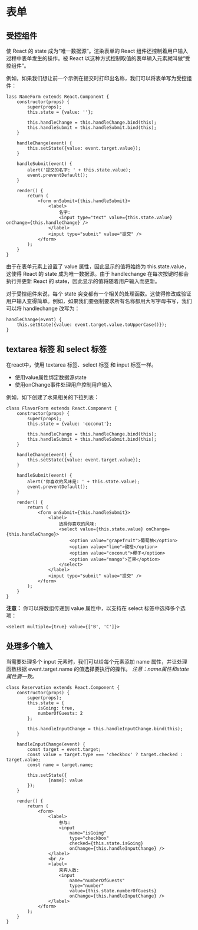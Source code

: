 # 表单

## 受控组件

使 React 的 state 成为“唯一数据源”。渲染表单的 React 组件还控制着用户输入过程中表单发生的操作。被 React 以这种方式控制取值的表单输入元素就叫做“受控组件”。

例如，如果我们想让前一个示例在提交时打印出名称，我们可以将表单写为受控组件：

	lass NameForm extends React.Component {
		constructor(props) {
			super(props);
			this.state = {value: ''};

			this.handleChange = this.handleChange.bind(this);
			this.handleSubmit = this.handleSubmit.bind(this);
		}

		handleChange(event) {
			this.setState({value: event.target.value});
		}

		handleSubmit(event) {
			alert('提交的名字: ' + this.state.value);
			event.preventDefault();
		}

		render() {
			return (
				<form onSubmit={this.handleSubmit}>
					<label>
						名字:
						<input type="text" value={this.state.value} onChange={this.handleChange} />
					</label>
					<input type="submit" value="提交" />
				</form>
			);
		}
	}

由于在表单元素上设置了 value 属性，因此显示的值将始终为 this.state.value，这使得 React 的 state 成为唯一数据源。由于 handlechange 在每次按键时都会执行并更新 React 的 state，因此显示的值将随着用户输入而更新。

对于受控组件来说，每个 state 突变都有一个相关的处理函数。这使得修改或验证用户输入变得简单。例如，如果我们要强制要求所有名称都用大写字母书写，我们可以将 handlechange 改写为：

	handleChange(event) {
		this.setState({value: event.target.value.toUpperCase()});
	}

## textarea 标签 和 select 标签

在react中，使用 textarea 标签、select 标签 和 input 标签一样。

- 使用value属性绑定数据源state
- 使用onChange事件处理用户控制用户输入

例如，如下创建了水果相关的下拉列表：

	class FlavorForm extends React.Component {
		constructor(props) {
			super(props);
			this.state = {value: 'coconut'};

			this.handleChange = this.handleChange.bind(this);
			this.handleSubmit = this.handleSubmit.bind(this);
		}

		handleChange(event) {
			this.setState({value: event.target.value});
		}

		handleSubmit(event) {
			alert('你喜欢的风味是: ' + this.state.value);
			event.preventDefault();
		}

		render() {
			return (
				<form onSubmit={this.handleSubmit}>
					<label>
						选择你喜欢的风味:
						<select value={this.state.value} onChange={this.handleChange}>
							<option value="grapefruit">葡萄柚</option>
							<option value="lime">酸橙</option>
							<option value="coconut">椰子</option>
							<option value="mango">芒果</option>
						</select>
					</label>
					<input type="submit" value="提交" />
				</form>
			);
		}
	}

**注意：** 你可以将数组传递到 value 属性中，以支持在 select 标签中选择多个选项：

	<select multiple={true} value={['B', 'C']}>

## 处理多个输入

当需要处理多个 input 元素时，我们可以给每个元素添加 name 属性，并让处理函数根据 event.target.name 的值选择要执行的操作。
*注意：name属性和state属性要一致。*

	class Reservation extends React.Component {
		constructor(props) {
			super(props);
			this.state = {
				isGoing: true,
				numberOfGuests: 2
			};

			this.handleInputChange = this.handleInputChange.bind(this);
		}

		handleInputChange(event) {
			const target = event.target;
			const value = target.type === 'checkbox' ? target.checked : target.value;
			const name = target.name;

			this.setState({
					[name]: value
			});
		}

		render() {
			return (
				<form>
					<label>
						参与:
						<input
							name="isGoing"
							type="checkbox"
							checked={this.state.isGoing}
							onChange={this.handleInputChange} />
					</label>
					<br />
					<label>
						来宾人数:
						<input
							name="numberOfGuests"
							type="number"
							value={this.state.numberOfGuests}
							onChange={this.handleInputChange} />
					</label>
				</form>
			);
		}
	}